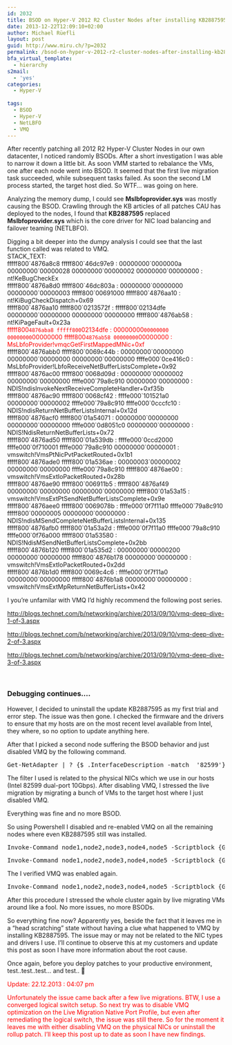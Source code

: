 ```yaml
---
id: 2032
title: BSOD on Hyper-V 2012 R2 Cluster Nodes after installing KB2887595
date: 2013-12-22T12:09:10+02:00
author: Michael Rüefli
layout: post
guid: http://www.miru.ch/?p=2032
permalink: /bsod-on-hyper-v-2012-r2-cluster-nodes-after-installing-kb2887595/
bfa_virtual_template:
  - hierarchy
s2mail:
  - 'yes'
categories:
  - Hyper-V
  
tags:
  - BSOD
  - Hyper-V
  - NetLBFO
  - VMQ
---
```

After recently patching all 2012 R2 Hyper-V Cluster Nodes in our own datacenter, I noticed randomly BSODs. After a short investigation I was able to narrow it down a little bit. As soon VMM started to rebalance the VMs, one after each node went into BSOD. It seemed that the first live migration task succeeded, while subsequent tasks failed. As soon the second LM process started, the target host died. So WTF&#8230; was going on here.

Analyzing the memory dump, I could see **Mslbfoprovider.sys** was mostly causing the BSOD. Crawling through the KB articles of all patches CAU has deployed to the nodes, I found that **KB2887595** replaced **Mslbfoprovider.sys** which is the core driver for NIC load balancing and failover teaming (NETLBFO).

Digging a bit deeper into the dumpy analysis I could see that the last function called was related to VMQ.  
STACK_TEXT:  
fffff800\`4876a8c8 fffff800\`46dc97e9 : 00000000\`0000000a 00000000\`00000028 00000000\`00000002 00000000\`00000000 : nt!KeBugCheckEx  
fffff800\`4876a8d0 fffff800\`46dc803a : 00000000\`00000000 00000000\`00000003 fffff800\`00691000 fffff800\`4876aa10 : nt!KiBugCheckDispatch+0x69  
fffff800\`4876aa10 fffff800\`0213572f : fffff800\`02134dfe 00000000\`00000000 00000000\`00000000 fffff800\`4876ab58 : nt!KiPageFault+0x23a  
<span style="color: #ff0000;">fffff800`4876aba8 fffff800`02134dfe : 00000000`00000000 00000000`00000000 fffff800`4876ab58 00000000`00000000 : MsLbfoProvider!vmqcGetFirstMappedMNic+0xf</span>  
fffff800\`4876abb0 fffff800\`0069c44b : 00000000\`00000000 00000000\`00000000 00000000\`00000000 ffffe000\`0ce416c0 : MsLbfoProvider!LbfoReceiveNetBufferListsComplete+0x92  
fffff800\`4876ac00 fffff800\`0068d09d : 00000000\`00000002 00000000\`00000000 ffffe000\`79a8c910 00000000\`00000000 : NDIS!ndisInvokeNextReceiveCompleteHandler+0xf35b  
fffff800\`4876ac90 fffff800\`0068cf42 : ffffe000\`101521a0 00000000\`00000002 ffffe000\`79a8c910 ffffe000\`0cccfc10 : NDIS!ndisReturnNetBufferListsInternal+0x12d  
fffff800\`4876acf0 fffff800\`01a54071 : 00000000\`00000000 00000000\`00000000 ffffe000\`0d8051c0 00000000\`00000000 : NDIS!NdisReturnNetBufferLists+0x72  
fffff800\`4876ad50 fffff800\`01a539db : ffffe000\`0ccd2000 ffffe000\`0f710001 ffffe000\`79a8c910 00000000\`00000001 : vmswitch!VmsPtNicPvtPacketRouted+0x1b1  
fffff800\`4876ade0 fffff800\`01a536ae : 00000003\`00000002 00000000\`00000000 ffffe000\`79a8c910 fffff800\`4876ae00 : vmswitch!VmsExtIoPacketRouted+0x28b  
fffff800\`4876ae90 fffff800\`006911b5 : fffff800\`4876af49 00000000\`00000000 00000000\`00000000 fffff800\`01a53a15 : vmswitch!VmsExtPtSendNetBufferListsComplete+0x9e  
fffff800\`4876aee0 fffff800\`0069078b : ffffe000\`0f7f11a0 ffffe000\`79a8c910 fffff800\`00000005 00000000\`00000000 : NDIS!ndisMSendCompleteNetBufferListsInternal+0x135  
fffff800\`4876afb0 fffff800\`01a53a2d : ffffe000\`0f7f11a0 ffffe000\`79a8c910 ffffe000\`0f76a000 fffff800\`01a53580 : NDIS!NdisMSendNetBufferListsComplete+0x2bb  
fffff800\`4876b120 fffff800\`01a535d2 : 00000000\`00000200 00000000\`00000000 fffff800\`4876b178 00000000\`00000000 : vmswitch!VmsExtIoPacketRouted+0x2dd  
fffff800\`4876b1d0 fffff800\`0069c4c6 : ffffe000\`0f7f11a0 00000000\`00000000 fffff800\`4876b1a8 00000000\`00000000 : vmswitch!VmsExtMpReturnNetBufferLists+0x42

I you&#8217;re unfamilar with VMQ I&#8217;d highly recommend the following post series.

<a href="http://blogs.technet.com/b/networking/archive/2013/09/10/vmq-deep-dive-1-of-3.aspx" target="_blank">http://blogs.technet.com/b/networking/archive/2013/09/10/vmq-deep-dive-1-of-3.aspx</a>

<a href="http://blogs.technet.com/b/networking/archive/2013/09/10/vmq-deep-dive-2-of-3.aspx" target="_blank">http://blogs.technet.com/b/networking/archive/2013/09/10/vmq-deep-dive-2-of-3.aspx</a>

<a href="http://blogs.technet.com/b/networking/archive/2013/09/10/vmq-deep-dive-3-of-3.aspx" target="_blank">http://blogs.technet.com/b/networking/archive/2013/09/10/vmq-deep-dive-3-of-3.aspx</a>

&nbsp;

### Debugging continues&#8230;.

However, I decided to uninstall the update KB2887595 as my first trial and error step. The issue was then gone. I checked the firmware and the drivers to ensure that my hosts are on the most recent level available from Intel, they where, so no option to update anything here.

After that I picked a second node suffering the BSOD behavior and just disabled VMQ by the following command.

<pre>Get-NetAdapter | ? {$_.InterfaceDescription -match  '82599'} | Set-NetAdapterVmq -Enabled $false</pre>

The filter I used is related to the physical NICs which we use in our hosts (Intel 82599 dual-port 10Gbps). After disabling VMQ, I stressed the live migration by migrating a bunch of VMs to the target host where I just disabled VMQ.

Everything was fine and no more BSOD.

So using Powershell I disabled and re-enabled VMQ on all the remaining nodes where even KB2887595 still was installed.

<pre>Invoke-Command node1,node2,node3,node4,node5 -Scriptblock {Get-NetAdapter | ? {$_.InterfaceDescription -match  '82599'} | Set-NetAdapterVmq -Enabled $false}</pre>

<pre>Invoke-Command node1,node2,node3,node4,node5 -Scriptblock {Get-NetAdapter | ? {$_.InterfaceDescription -match  '82599'} | Set-NetAdapterVmq -Enabled $true}</pre>

The I verified VMQ was enabled again.

<pre>Invoke-Command node1,node2,node3,node4,node5 -Scriptblock {Get-NetAdapter | ? {$_.InterfaceDescription -match  '82599'} | Get-NetAdapterVmq}</pre>

After this procedure I stressed the whole cluster again by live migrating VMs around like a fool. No more issues, no more BSODs.

So everything fine now? Apparently yes, beside the fact that it leaves me in a &#8220;head scratching&#8221; state without having a clue what happened to VMQ by installing KB2887595. The issue may or may not be related to the NIC types and drivers I use. I&#8217;ll continue to observe this at my customers and update this post as soon I have more information about the root cause.

Once again, before you deploy patches to your productive environment, test..test..test&#8230; and test.. 🙂

<span style="color: #ff0000;">Update: 22.12.2013 : 04:07 pm</span>

<span style="color: #ff0000;">Unfortunately the issue came back after a few live migrations. BTW, I use a converged logical switch setup. So next try was to disable VMQ optimization on the Live Migration Native Port Profile, but even after remediating the logical switch, the issue was still there. So for the moment it leaves me with either disabling VMQ on the physical NICs or uninstall the rollup patch. I&#8217;ll keep this post up to date as soon I have new findings.</span>